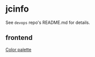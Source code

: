 # jcinfo

See `devops` repo's README.md for details.

## frontend
[Color palette](https://flatuicolors.com/palette/ru)